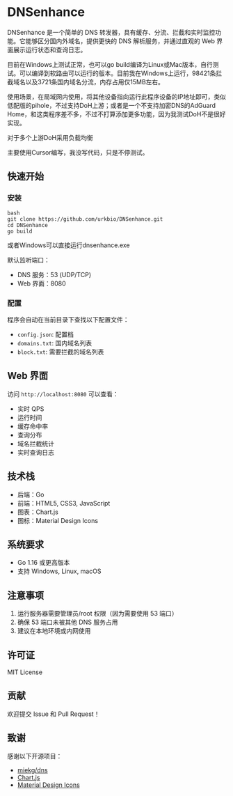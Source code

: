 # DNSenhance

DNSenhance 是一个简单的 DNS 转发器，具有缓存、分流、拦截和实时监控功能。它能够区分国内外域名，提供更快的 DNS 解析服务，并通过直观的 Web 界面展示运行状态和查询日志。

目前在Windows上测试正常，也可以go build编译为Linux或Mac版本，自行测试。可以编译到软路由可以运行的版本。目前我在Windows上运行，98421条拦截域名以及3721条国内域名分流，内存占用仅15MB左右。

使用场景，在局域网内使用，将其他设备指向运行此程序设备的IP地址即可，类似低配版的pihole，不过支持DoH上游；或者是一个不支持加密DNS的AdGuard Home，和这类程序差不多，不过不打算添加更多功能，因为我测试DoH不是很好实现。

对于多个上游DoH采用负载均衡

主要使用Cursor编写，我没写代码，只是不停测试。

## 快速开始

### 安装

```
bash
git clone https://github.com/urkbio/DNSenhance.git
cd DNSenhance
go build
```
或者Windows可以直接运行dnsenhance.exe


默认监听端口：
- DNS 服务：53 (UDP/TCP)
- Web 界面：8080

### 配置

程序会自动在当前目录下查找以下配置文件：
- `config.json`: 配置档
- `domains.txt`: 国内域名列表
- `block.txt`: 需要拦截的域名列表

## Web 界面

访问 `http://localhost:8080` 可以查看：
- 实时 QPS
- 运行时间
- 缓存命中率
- 查询分布
- 域名拦截统计
- 实时查询日志

## 技术栈

- 后端：Go
- 前端：HTML5, CSS3, JavaScript
- 图表：Chart.js
- 图标：Material Design Icons

## 系统要求

- Go 1.16 或更高版本
- 支持 Windows, Linux, macOS

## 注意事项

1. 运行服务器需要管理员/root 权限（因为需要使用 53 端口）
2. 确保 53 端口未被其他 DNS 服务占用
3. 建议在本地环境或内网使用

## 许可证

MIT License

## 贡献

欢迎提交 Issue 和 Pull Request！

## 致谢

感谢以下开源项目：
- [miekg/dns](https://github.com/miekg/dns)
- [Chart.js](https://www.chartjs.org/)
- [Material Design Icons](https://materialdesignicons.com/)
